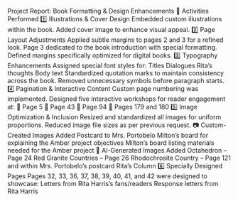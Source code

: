Project Report: Book Formatting & Design Enhancements
📌 Activities Performed
1️⃣ Illustrations & Cover Design
Embedded custom illustrations within the book.
Added cover image to enhance visual appeal.
2️⃣ Page Layout Adjustments
Applied subtle margins to pages 2 and 3 for a refined look.
Page 3 dedicated to the book introduction with special formatting.
Defined margins specifically optimized for digital books.
3️⃣ Typography Enhancements
Assigned special font styles for:
Titles
Dialogues
Rita’s thoughts
Body text
Standardized quotation marks to maintain consistency across the book.
Removed unnecessary symbols before paragraph starts.
4️⃣ Pagination & Interactive Content
Custom page numbering was implemented.
Designed five interactive workshops for reader engagement at:
📍 Page 5
📍 Page 43
📍 Page 94
📍 Pages 179 and 180
5️⃣ Image Optimization & Inclusion
Resized and standardized all images for uniform proportions.
Reduced image file sizes as per previous request.
📷 Custom-Created Images Added
Postcard to Mrs. Portobelo
Milton’s board for explaining the Amber project objectives
Milton’s board listing materials needed for the Amber project
🎨 AI-Generated Images Added
Octahedron – Page 24
Red Granite Countries – Page 26
Rhodochrosite Country – Page 121 and within Mrs. Portobelo’s postcard
Rita’s Column
6️⃣ Specially Designed Pages
Pages 32, 33, 36, 37, 38, 39, 40, 41, and 42 were designed to showcase:
Letters from Rita Harris’s fans/readers
Response letters from Rita Harris
